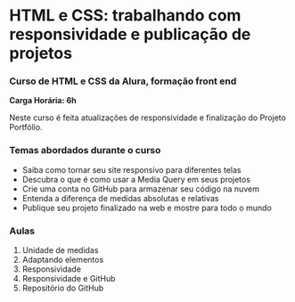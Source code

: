 # HTML e CSS: trabalhando com responsividade e publicação de projetos
### Curso de HTML e CSS da Alura, formação front end
 **Carga Horária: 6h**

Neste curso é feita atualizações de responsividade e finalização do Projeto Portfólio.

### Temas abordados durante o curso
* Saiba como tornar seu site responsivo para diferentes telas
* Descubra o que é como usar a Media Query em seus projetos
* Crie uma conta no GitHub para armazenar seu código na nuvem
* Entenda a diferença de medidas absolutas e relativas
* Publique seu projeto finalizado na web e mostre para todo o mundo

### Aulas

1. Unidade de medidas
2. Adaptando elementos
3. Responsividade
4. Responsividade e GitHub
5. Repositório do GitHub
